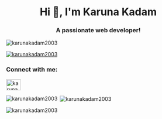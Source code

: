 <h1 align="center">Hi 👋, I'm Karuna Kadam</h1>
<h3 align="center">A passionate web developer!</h3>

<p align="left"> <img src="https://komarev.com/ghpvc/?username=karunakadam2003&label=Profile%20views&color=0e75b6&style=flat" alt="karunakadam2003" /> </p>

<p align="left"> <a href="https://github.com/ryo-ma/github-profile-trophy"><img src="https://github-profile-trophy.vercel.app/?username=karunakadam2003" alt="karunakadam2003" /></a> </p>


<h3 align="left">Connect with me:</h3>
<p align="left">
<a href="https://linkedin.com/in/karuna-kadam-94997620b" target="blank"><img align="center" src="https://raw.githubusercontent.com/rahuldkjain/github-profile-readme-generator/master/src/images/icons/Social/linked-in-alt.svg" alt="karuna-kadam-94997620b" height="30" width="40" /></a>
</p>

<p><img align="left" src="https://github-readme-stats.vercel.app/api/top-langs?username=karunakadam2003&show_icons=true&locale=en&layout=compact" alt="karunakadam2003" /></p>

<p>&nbsp;<img align="center" src="https://github-readme-stats.vercel.app/api?username=karunakadam2003&show_icons=true&locale=en" alt="karunakadam2003" /></p>

<p><img align="center" src="https://github-readme-streak-stats.herokuapp.com/?user=karunakadam2003&" alt="karunakadam2003" /></p>
